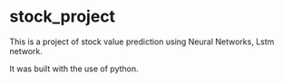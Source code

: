 # stock_project

This is a project of stock value prediction using Neural Networks, Lstm network.

It was built with the use of python.
